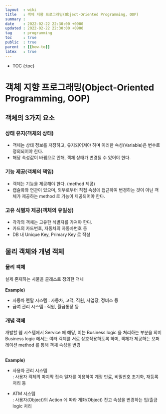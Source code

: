 ```yaml
---
layout  : wiki
title   : 객체 지향 프로그래밍(Object-Oriented Programming, OOP)
summary :
date    : 2022-02-22 22:30:00 +0900
updated : 2022-02-22 22:30:00 +0900
tag     : programming
toc     : true
public  : true
parent  : [[how-to]]
latex   : true
---
```

* TOC
{:toc}

# 객체 지향 프로그래밍(Object-Oriented Programming, OOP)

## 객체의 3가지 요소

### 상태 유지(객체의 상태)
- 객체는 상태 정보를 저장하고, 유지되어져야 하며 이러한 속성(Variable)은 변수로 정의되어야 한다.
- 해당 속성값이 바뀜으로 인해, 객체 상태가 변경될 수 있어야 한다.

### 기능 제공(객체의 책임)
- 객체는 기능을 제공해야 한다. (method 제공)
- 캡슐화와 연관이 있으며, 외부로부터 직접 속성에 접근하여 변경하는 것이 아닌 객체가 제공하는 method 로 기능이 제공되어야 한다.

### 고유 식별자 제공(객체의 유일성)
- 각각의 객체는 고유한 식별자를 가져야 한다.
- 카드의 카드번호, 자동차의 자동차번호 등
- DB 내 Unique Key, Primary Key 로 작성

## 물리 객체와 개념 객체
### 물리 객체
실제 존재하는 사물을 클래스로 정의한 객체<br>
<br>
**Example)**
- 자동차 렌탈 시스템 : 자동차, 고객, 직원, 사업장, 정비소 등
- 급여 관리 시스템 : 직원, 월급통장 등

### 개념 객체
개발할 웹 시스템에서 Service 에 해당, 이는 Business logic 을 처리하는 부분을 의미<br>
Business logic 에서는 여러 객체를 서로 상호작용하도록 하며, 객체가 제공하는 오퍼레이션 method 를 통해 객체 속성을 변경<br>
<br>

**Example)**
- 사용자 관리 시스템<br>
: 사용자 객체의 마지막 접속 일자를 이용하여 계정 만료, 비밀번호 초기화, 재등록 처리 등

- ATM 시스템<br>
: 사용자(Object)의 Action 에 따라 계좌(Object) 잔고 속성을 변경하는 입/출금 logic 처리
